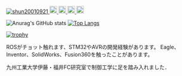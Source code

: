 <p align="left">
  <a href="https://github.com/shun20010921/shun20010921/">
    <img src="https://komarev.com/ghpvc/?username=shun20010921" alt="shun20010921" />
  </a>
  <a href="http://twitter.com/shun_k_tech">
    <img height="20" src="https://img.shields.io/twitter/follow/shun_k_tech?label=Twitter&logo=twitter&style=flat" />
  </a>
  <a href="https://github.com/shun20010921">
    <img height="20" src="https://img.shields.io/github/followers/shun20010921?label=follow&logo=github&style=flat" />
  </a>
  <a href="http://qiita.com/Shunk_">
    <img height="20" src="https://qiita-badge.apiapi.app/s/Shunk_/posts.svg" />
  </a>
  <//qiita.com/Shunk_">
    <img height="20" src="https://qiita-badge.apiapi.app/s/Shunk_/contributions.svg" />
  </a>
</p>
  

![Anurag's GitHub stats](https://github-readme-stats.vercel.app/api?username=shun20010921&show_icons=true&theme=radical)
[![Top Langs](https://github-readme-stats.vercel.app/api/top-langs/?username=shun20010921)](https://github.com/anuraghazra/github-readme-stats)


[![trophy](https://github-profile-trophy.vercel.app/?username=shun20010921&theme=onedark)](https://github.com/ryo-ma/github-profile-trophy)

  
ROSがチョット触れます、STM32やAVRの開発経験があります。
  Eagle、Inventor、SolidWorks、Fusion360を触ったことがあります。

九州工業大学伊藤・福井FC研究室で制御工学に足を踏み入れました．
